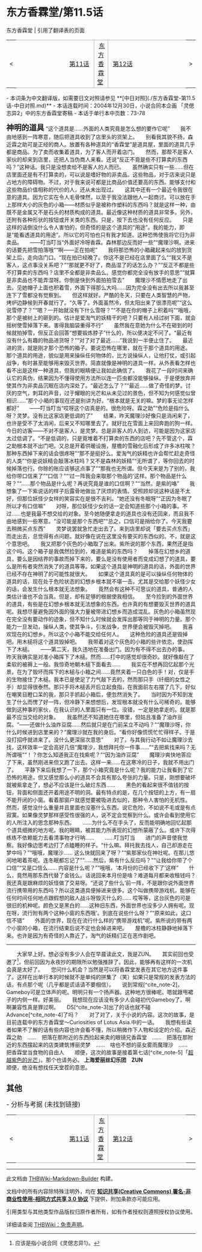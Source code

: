 # 东方香霖堂/第11.5话

<!-- source html: G:\repos\THBWiki-Markdown-Builder\THBWikiMarkdown\Temp\main\b\bc\ns0%3A%E4%B8%9C%E6%96%B9%E9%A6%99%E9%9C%96%E5%A0%82%2F%E7%AC%AC11%2E5%E8%AF%9D.html -->

东方香霖堂 | 引用了翻译表的页面

<center>

<table>
<tbody><tr>
<td>&lt;
</td>
<td style="border-top: 1px solid #aaaaaa; border-bottom: 1px solid #aaaaaa; width: 50%; text-align: right"><a href="./东方香霖堂-第11话.md" title="东方香霖堂/第11话">第11话</a>&#160;
</td>
<td style="text-align: center; border-left: 1px solid #aaaaaa; border-right: 1px solid #aaaaaa; border-top: 1px solid #aaaaaa; border-bottom: 1px solid #aaaaaa;">&#160;<a href="./东方香霖堂.md" title="东方香霖堂">东方香霖堂</a>&#160;
</td>
<td style="border-top: 1px solid #aaaaaa; border-bottom: 1px solid #aaaaaa; width: 50%; text-align: left">&#160;<a href="./东方香霖堂-第12话.md" title="东方香霖堂/第12话">第12话</a>
</td>
<td>&gt;
</td></tr></tbody></table>

  
</center>
- 本词条为中文翻译版，如需要日文对照请参见 **[中日对照](./东方香霖堂-第11.5话-中日对照.md)** 
- 本话连载时间：2004年12月30日，小说合同本企画 「灵偲志异2」中的东方香霖堂寄稿
- 本话于单行本中页数：73-78

  
  

  

 **<big><big>神明的道具</big></big>** 
“这个道具是……外面的人类究竟是怎么想的要作它呢”　　我不由地感到一阵寒意，随后把道具收到了店里头的货架上。　　别看我其貌不扬，森近霖之助可是正经的商人。放置有各种道具的“香霖堂”是道具屋，里面的道具几乎都是商品。为了卖而收集着道具，为了客人而开着店门。　　然而，那帮不是客人家伙的却来到店里，还把人当伪商人来看。还说“反正不竟是些不打算卖的东西吗？”这种话。我只是没想卖给不是客人的人而已。　　虽然确实只有一些……但在店里面还是有不打算卖的，可以说是嗜好物的非卖品。这些物品，对于店来说只是占地方的障碍物。不过，对于我来说可都是比商品价值还要高的东西。能够支付和这些物品价值相称的代价的人，还从未出现过。　　这其中还有一个最近令我很在意的道具。因为它实在令人毛骨悚然，以至于我没法跟他人一起商讨。可以放在手上那样大小的灰色的小箱——材质似乎是被称作塑料的东西吗？就是这样一种，由既不是金属又不是石头的材质构成的道具。最近像这种材质的道具非常多。另外，还附有各种形状的按钮或开关类的东西。只是，按下去也没有任何反应。　　只是这样的话倒没什么令人害怕的，但奇怪的是这个道具的“用途”。我的能力，即是“能看透道具的用途”。所以它的可怕也只有我才知道。这种恐怖使我将它归为非卖品。　　——叮当叮当“外面好冷呀香霖。森林那边反而好一些”“魔理沙啊。进来的话要先把雪拍落哦”“啊——正在拍呢”　　我将那恐怖的小箱藏起来似的放到货架上后，走向店门口。“现在拍已经晚了。你这不是已经在店里面了么”“我又不是客人，这点事没关系吧？”“那就更不好了，商品湿了的话怎么办？”“反正不都是些不打算卖的东西吗？店里不全都是非卖品么。感觉你都完全没有放手的意思”“就算是非卖品也不能弄湿呀。你倒是快到外面拍拍雪去”　　魔理沙不情愿地走了出去。见她帽子上面也积着雪，外面下得那么大吗……因为完全没有出去所以我甚至连下了雪都没有觉察到。　　但这样就好。严酷的冬天，只要在人类智慧的产物，烤炉边静候到开春就行了。“久等了。外面虽然冷，但太阳出来了很漂亮呢”“这么说雪停了？”“嗯？一开始就没有下什么雪呀？”“不是在你的帽子上积着吗”“哦哦，那个是被树上的砸到的。估计是爱淘气的妖精干的吧？只要有人经过树下面，就会摇树使雪掉落下来。害得我脑袋重得不行”　　虽然我在意她为什么不在砸到的时候就拍掉雪，但反正会回答“想要锻炼脖子”什么的，所以便决定不问了。“最近有没有什么有趣的物品进货呀？”“对了对了最近……”我说到一半便止住了。　　最近进的货，就是刚才那个恐怖的箱子。要说恐怖在哪里，就在于那个道具的用途。　　那个道具的用途，貌似是用来操纵任何物体的，比方说操纵人，让他打仗，或引起战争，有时甚至能够用来毁灭世界。简直就像是神明的道具一样。从外表看怎样也看不出是这样一种道具，但我的眼睛便让我如此确信了。　　我花了一段时间来确认它的真伪，结果因为不懂得使用方法所以连一匹虫都没能够操纵。于是便放弃并使其作为非卖品沉眠在店内深处了。“最近怎么了？”“最近……做了奇怪的梦。讨厌的空气，刺耳的声音，过于耀眼的光芒和从未见过的景色，但不知为何感觉似曾相识……”那个小箱的事现在还是别讲为好。“根本就是无关的嘛。梦的事无论怎样都好”　　——叮当叮当“哎呀这个店真是的。很危险呀。霖之助”“危险是指什么呀？灵梦。没有比这家店更低调的了”　　结果，昨天魔理沙好像只是消闲来了，也许是受不了太消闲，后来又不知哪里去了。就好比在雪面上来回奔跑的狗一样。　　今日的访客——不对不是客人，是灵梦。总是非客人的人到访，可能是因为这家店太过低调了。“不是低调的，只是竟堆着不打算卖的东西的店吧？先不管这个，霖之助根本就不出门吧。又总是开着供暖设施，屋檐的雪融化后形成了许多冰柱唉？那种东西掉下来的话会很疼呀”“那不是挺好么。爱淘气的妖精也许会帮忙赶走奇怪的人类”“你是说妖精会敲落冰柱吗？又不是森林的妖精”“无所谓了，等你回去的时候掉落也行。你赊的账应该够这点事了”“那我也无所谓。但今天来是为了别的，我给你带口信来了”“口信？”“‘过一阵我会来取那个物品的’这样。那个物品是什么呀？”“……那个物品是什么呢？再说究竟是谁的口信啊？”“当然，是紫的咯”　　我想象了一下紫说话的样子后露骨地做出了厌烦的表情。受照顾却说这种话是不太好，但那位妖怪少女样的笑容实在是很不吉利。“她还没有冬眠呀”“正因为冬眠了所以才有口信嘛”　　对呀，那位妖怪少女的话一定会知道些那个小箱的事。不过……也是我最不想交给的对象。至今她随便拿走的道具也没有还回来，而且我不由地感到一些寒意。“没可能是那个东西吧”“总之，口信可是捎给你了。今天我要去稍微买点东西”　　灵梦说罢就急忙走出去了。来到店里却说「要去买点东西」而走出去，总觉得有点问题。就好像在说在这里没有要买的东西似的。不，就是这个意思吧。　　我又把那个灰色的小箱取了出来。紫所说的那个东西，果然还是指这个吗。这个箱子是我偶然捡到的，难道是紫的东西吗？　　掉落在幻想乡的道具，要么是因结界的事故而掉下来的，要么是没有使用者而变成幻想了的道具，要么是所有者突然消失了的道具等等。如果这个道具是神明的道具的话，外面的世界已经不存在神明了的可能性就很大。　　如果这个道具真的是可以操纵任何物体的道具的话，现在处于危险状态的幻想乡根本就不堪一击。尤其是交给那个妖怪少女的话，会发生什么根本就无法想象。　　竟然会有这种不可思议的道具，普通的人类估计谁也不会当真。但是，却有足够的根据使我相信。　　至今捡到的外面世界的道具，有些是在幻想乡根本就无法想象的东西。也许真的有想要毁灭世界的道具呢。我想尽量避免因外面的强大力量被带进幻想乡而造成混乱。灰色的小箱虽然现在完全没有要动作的迹象，但不知什么时候就会发挥出那等同于神明的力量。那个能力一旦发动，操纵人类，使其争斗，引发战争，世界便会被毁灭掉吧。　　我喜欢现在的幻想乡。所以这个小箱不能交给任何人。　　这种危险的道具还是毁掉吧。用木槌将这个道具毁掉吧。　　我带着对这个灰色的小箱的些许依恋，使劲挥下了木槌。　　——第二天，我久违地在准备出门。因为有不得不出去办的事。　　昨天我确实是对准小箱挥下了木槌。然而……打中的感觉却很奇妙。就好像敲在了柔软的被褥上一般。我惊奇地朝木槌下面看去……　　我实在不想再回忆起那个光景。在为了毁坏而挥下的木槌与小箱之间……竟然夹着一只白色的手！对，仅是手的生物接住了木槌。我本已是使足了力气敲下去的，然而那只手（纤细的女性之手）却显得很泰然。那只手将木槌丢开后立起食指，在我面前左右摆了几下。好似在嘲笑目瞪口呆的我，那只手抓起小箱后，便忽然消失了。　　当时因为不知到发生了什么而愣了好一阵，但冷静下来想想后，发现根本就没有什么可稀奇的。能够做到这种事的家伙，在我认识的人里面只有一位。没错，一定是她拿走的。就是那最不应当交给的对象。　　我虽然还不知道她住在哪里，但姑且准备了油炸豆腐。“——还做什么油炸豆腐……然后就只是在门前呆立不动吗？”“魔理沙呀，你什么时候进到店里来的？”魔理沙就在我的身后。“看你好像慌慌忙忙得样子。于是没打招呼就进来了。没什么更深层次意思”　　对了，与其我行动不如让魔理沙去找，这样效率一定会高好几倍“魔理沙，我想拜托你一件事……”“去把紫找来吗？无所谓哦”“！？你怎么知道我正在找紫呢？”“因为油炸豆腐”　　魔理沙爽快地答应了下来，虽然刚进来但又跑了出去。这样一来……在这寒冷的日子，我就不用出门了。　　平静下来后我想了一下，那个小箱究竟是什么呢？我的能力让我看到了它恐怖的用途，但又感觉那么小的道具不会具有那么夸张的力量。只是，刚想要破坏就被紫拿走了，想必不应该是什么破烂东西……　　黑色的看起来很不值钱的按钮，背面和侧面还开着用途不明的洞。最有特点的是，在几个按钮的上方，有一扇不能开闭的小窗。看着那窗户就感觉要被吸进去似的，那种令人害怕的无机性。　　然而，感觉没什么重量并且里面也没塞什么东西。说它危险，不如说不毛或是有点寂寞。如果像灵梦那样感受性很强的人，说不定会觉察到什么。或许会看到使用它的人所注入的思念那种东西。　　……为什么不在手头了，反而能明确地回忆起那个道具细微的地方呢。我的眼睛，被其能力所表现的幻想所蒙蔽了么。或许下次得练练不依赖能力去看清事物才行呐……　　……叮当叮当　　进门的声音使我觉察。我好像边思考边打了点瞌睡的样子。“什么嘛。拜托我去找人，自己却游走在梦中吗？”“哦哦，魔理沙…… 这么快就回来了呀？”“紫那家伙在神社呢。在那儿悠闲地喝着茶呢。连冬眠都忘记了”“……然后，紫有什么反应吗？”“让我给你带了个口信”“又是口信么…… 内容是什么呢？”“哦哦，‘本月份的已经收下了’这样”　　什么，竟然用那东西代替了金钱么。话说回来本月份是啥？难道每月都来收租钱吗？我还真是跟麻烦的妖怪做了交易呀。“还说了些什么‘前一阵，不是跟你说外面世界流行携带用的东西吗？所以这类道具便掉进来很多。这个叫做携带游戏机，能够在任何时间任何地点跟假想的敌人战斗呀毁灭什么的…… 哎等等，这台灰色的可是很旧的机种呢。颜色又是黑白的……这种旧东西，外面世界也没多少人拥有呢。现在呀，流行附有两个这种小窗的东西哦’。到底在说些什么呀？”“原来如此，这口信不错”　　外面的世界，现在在流行什么样的“携带游戏机”呢。紫所说的带有两个小窗的小箱，在流行结束后说不定也会掉进来吧。　　屋檐的冰柱静静地掉落下来。也许是因为有奇怪的人靠近了，淘气的妖精们正在恶作剧吧。
___

　　大家早上好。想必没有多少人会在早晨读此文，我是ZUN。　　其实前回也受邀了[^cite_note-1]，但前回因为永夜抄的期限所以勉强推辞了。因此，能够再有这样的一次机会真是太好了。　　您问什么机会？当然是可以将香霖堂发表在其它地方这件事了。这样在出单行本的时候就不是单纯的拼集了（笑）如果只是常规的发表方法的话，有点那个呢（几乎都是谎话请不要相信）。　　说到常规[^cite_note-2]，Gameboy可是立体声的呢。明明只有一个扬声器。这种地方很棒呢。嗯就跟甩裙子的内侧一样。好美丽。　　我想现在应该没有多少人会碰初代Gameboy了。啊啊兼容性真是罪过啊。　　DS[^cite_note-3]出了的话也就不碰Advance[^cite_note-4]了吗？　　对了对了，关于小说的内容。这次的故事，是目前连载中的东方香霖堂～Curiosities of Lotus Asia.中的一话。　　我想有些读者如果不了解的话有些内容也许会看不懂，所以稍微作下人物和设定的介绍。森近霖之助　……　把落在那附近的东西捡起来卖的眼镜兄香霖堂　……　把落在那附近的东西摆起来的店类建筑博丽灵梦　……　啥也不想的巫女雾雨魔理沙　……　把香霖堂当食物的自由人　　顺便，这次的故事是接着第七话[^cite_note-5]「[超越紫色的光芒](./东方香霖堂-新第2话.md)」。那个也请务必。
 **上海爱丽丝幻乐团　ZUN**   
顺便，绝没有想找任天堂茬的意思。

## 其他
  
<big>
</big>  
<big>- 分析与考据 (未找到链接)
</big><big></big>  
<big></big>
  


[^cite_note-1]: 应该是指小说合同《灵偲志异1》。

  
  

  

<center>

<table>
<tbody><tr>
<td>&lt;
</td>
<td style="border-top: 1px solid #aaaaaa; border-bottom: 1px solid #aaaaaa; width: 50%; text-align: right"><a href="./东方香霖堂-第11话.md" title="东方香霖堂/第11话">第11话</a>&#160;
</td>
<td style="text-align: center; border-left: 1px solid #aaaaaa; border-right: 1px solid #aaaaaa; border-top: 1px solid #aaaaaa; border-bottom: 1px solid #aaaaaa;">&#160;<a href="./东方香霖堂.md" title="东方香霖堂">东方香霖堂</a>&#160;
</td>
<td style="border-top: 1px solid #aaaaaa; border-bottom: 1px solid #aaaaaa; width: 50%; text-align: left">&#160;<a href="./东方香霖堂-第12话.md" title="东方香霖堂/第12话">第12话</a>
</td>
<td>&gt;
</td></tr></tbody></table>

  
</center>




---

此文档由 [THBWiki-Markdown-Builder](https://github.com/Delsin-Yu/THBWiki-Markdown-Builder) 构建。

文档中的所有内容除特殊注明外，均在 [**知识共享(Creative Commons) 署名-非商业性使用-相同方式共享 3.0 协议**](https://creativecommons.org/licenses/by-sa/3.0/deed.zh-hans) 下提供，附加条款亦可能应用。

引用类型与其他类型作品版权归原作者所有，如有作者授权则遵照授权协议使用。

详细请查阅 [THBWiki：免责声明](https://thbwiki.cc/THBWiki:%E5%85%8D%E8%B4%A3%E5%A3%B0%E6%98%8E)。

